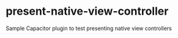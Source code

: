 # present-native-view-controller
Sample Capacitor plugin to test presenting native view controllers
